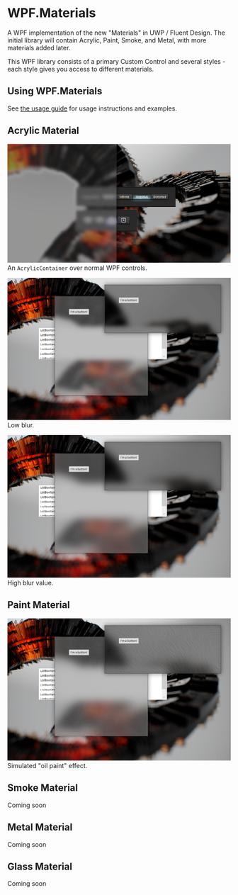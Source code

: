 # WPF.Materials
A WPF implementation of the new "Materials" in UWP / Fluent Design. The initial library will contain Acrylic, Paint, Smoke, and Metal, with more materials added later.

This WPF library consists of a primary Custom Control and several styles - each style gives you access to different materials.

## Using WPF.Materials
See [the usage guide](Examples.md) for usage instructions and examples.


## Acrylic Material
![](Acrylic-001.png)
An `AcrylicContainer` over normal WPF controls.

![](Acrylic-003.png)
Low blur.

![](Acrylic-002.png)
High blur value.

## Paint Material
![](Acrylic-004.png)
Simulated "oil paint" effect.

## Smoke Material
Coming soon

## Metal Material
Coming soon

## Glass Material
Coming soon
